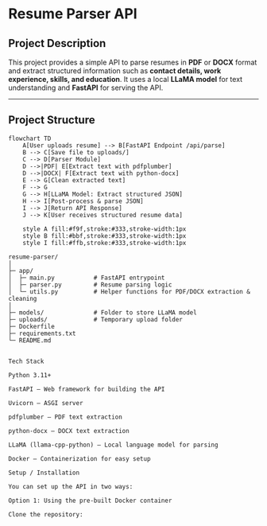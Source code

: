 # Resume Parser API

## Project Description
This project provides a simple API to parse resumes in **PDF** or **DOCX** format and extract structured information such as **contact details, work experience, skills, and education**. It uses a local **LLaMA model** for text understanding and **FastAPI** for serving the API.

---

## Project Structure

```mermaid
flowchart TD
    A[User uploads resume] --> B[FastAPI Endpoint /api/parse]
    B --> C[Save file to uploads/]
    C --> D[Parser Module]
    D -->|PDF| E[Extract text with pdfplumber]
    D -->|DOCX| F[Extract text with python-docx]
    E --> G[Clean extracted text]
    F --> G
    G --> H[LLaMA Model: Extract structured JSON]
    H --> I[Post-process & parse JSON]
    I --> J[Return API Response]
    J --> K[User receives structured resume data]

    style A fill:#f9f,stroke:#333,stroke-width:1px
    style B fill:#bbf,stroke:#333,stroke-width:1px
    style I fill:#ffb,stroke:#333,stroke-width:1px

resume-parser/
│
├─ app/
│  ├─ main.py           # FastAPI entrypoint
│  ├─ parser.py         # Resume parsing logic
│  └─ utils.py          # Helper functions for PDF/DOCX extraction & cleaning
│
├─ models/              # Folder to store LLaMA model
├─ uploads/             # Temporary upload folder
├─ Dockerfile
├─ requirements.txt
└─ README.md


Tech Stack

Python 3.11+

FastAPI – Web framework for building the API

Uvicorn – ASGI server

pdfplumber – PDF text extraction

python-docx – DOCX text extraction

LLaMA (llama-cpp-python) – Local language model for parsing

Docker – Containerization for easy setup

Setup / Installation

You can set up the API in two ways:

Option 1: Using the pre-built Docker container

Clone the repository:
